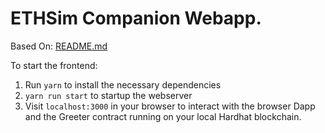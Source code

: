 # ETHSim Companion Webapp.

Based On: [README.md](https://github.com/ChainShot/hardhat-ethers-react-ts-starter/)

To start the frontend:
1. Run `yarn` to install the necessary dependencies
2. `yarn run start` to startup the webserver
3. Visit `localhost:3000` in your browser to interact with the browser Dapp and the Greeter contract running on your local Hardhat blockchain.
